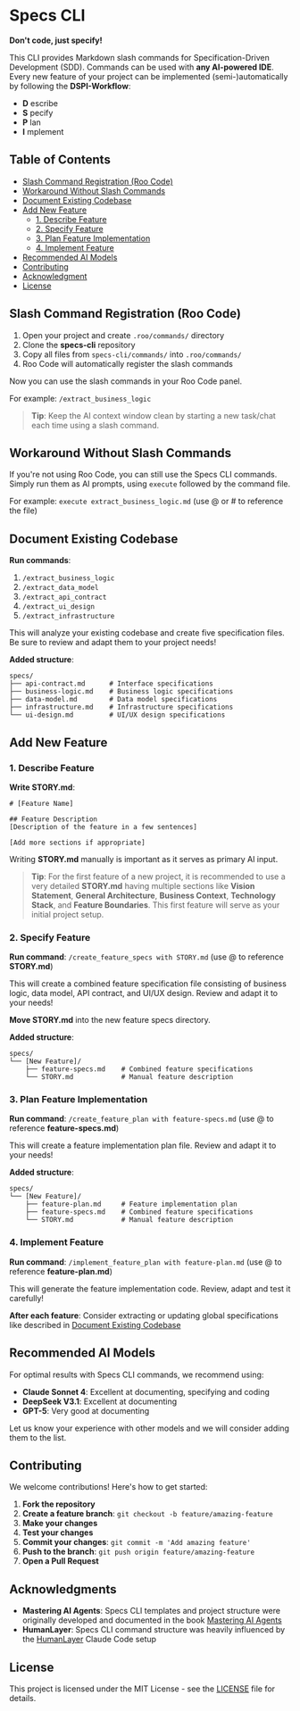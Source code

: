 # Specs CLI

**Don't code, just specify!**

This CLI provides Markdown slash commands for Specification-Driven Development (SDD). Commands can be used with **any AI-powered IDE**. Every new feature of your project can be implemented (semi-)automatically by following the **DSPI-Workflow**:

- **D** escribe
- **S** pecify
- **P** lan
- **I** mplement

## Table of Contents

- [Slash Command Registration (Roo Code)](#slash-command-registration-roo-code)
- [Workaround Without Slash Commands](#workaround-without-slash-commands)
- [Document Existing Codebase](#document-existing-codebase)
- [Add New Feature](#add-new-feature)
  - [1. Describe Feature](#1-describe-feature)
  - [2. Specify Feature](#2-specify-feature)
  - [3. Plan Feature Implementation](#3-plan-feature-implementation)
  - [4. Implement Feature](#4-implement-feature)
- [Recommended AI Models](#recommended-ai-models)
- [Contributing](#contributing)
- [Acknowledgment](#acknowledgment)
- [License](#license)

## Slash Command Registration (Roo Code)

1. Open your project and create `.roo/commands/` directory
2. Clone the **specs-cli** repository
3. Copy all files from `specs-cli/commands/` into `.roo/commands/`
4. Roo Code will automatically register the slash commands

Now you can use the slash commands in your Roo Code panel.

For example: `/extract_business_logic`

> **Tip**: Keep the AI context window clean by starting a new task/chat each time using a slash command.

## Workaround Without Slash Commands

If you're not using Roo Code, you can still use the Specs CLI commands. Simply run them as AI prompts, using `execute` followed by the command file.

For example: `execute extract_business_logic.md` (use @ or # to reference the file)

## Document Existing Codebase

**Run commands**:
1. `/extract_business_logic`
2. `/extract_data_model`
3. `/extract_api_contract`
4. `/extract_ui_design`
5. `/extract_infrastructure`

This will analyze your existing codebase and create five specification files. Be sure to review and adapt them to your project needs!

**Added structure**:
```
specs/
├── api-contract.md      # Interface specifications
├── business-logic.md    # Business logic specifications
├── data-model.md        # Data model specifications
├── infrastructure.md    # Infrastructure specifications
└── ui-design.md         # UI/UX design specifications
```

## Add New Feature

### 1. Describe Feature

**Write STORY.md**:
```
# [Feature Name]

## Feature Description
[Description of the feature in a few sentences]

[Add more sections if appropriate]
```

Writing **STORY.md** manually is important as it serves as primary AI input.

> **Tip**: For the first feature of a new project, it is recommended to use a very detailed **STORY.md** having multiple sections like **Vision Statement**, **General Architecture**, **Business Context**, **Technology Stack**, and **Feature Boundaries**. This first feature will serve as your initial project setup.

### 2. Specify Feature

**Run command**: `/create_feature_specs with STORY.md` (use @ to reference **STORY.md**)

This will create a combined feature specification file consisting of business logic, data model, API contract, and UI/UX design. Review and adapt it to your needs!

**Move STORY.md** into the new feature specs directory.

**Added structure**:
```
specs/
└── [New Feature]/
    ├── feature-specs.md    # Combined feature specifications
    └── STORY.md            # Manual feature description
```

### 3. Plan Feature Implementation

**Run command**: `/create_feature_plan with feature-specs.md` (use @ to reference **feature-specs.md**)

This will create a feature implementation plan file. Review and adapt it to your needs!

**Added structure**:
```
specs/
└── [New Feature]/
    ├── feature-plan.md     # Feature implementation plan
    ├── feature-specs.md    # Combined feature specifications
    └── STORY.md            # Manual feature description
```

### 4. Implement Feature

**Run command**: `/implement_feature_plan with feature-plan.md` (use @ to reference **feature-plan.md**)

This will generate the feature implementation code. Review, adapt and test it carefully!

**After each feature**: Consider extracting or updating global specifications like described in [Document Existing Codebase](#document-existing-codebase)

## Recommended AI Models

For optimal results with Specs CLI commands, we recommend using:
- **Claude Sonnet 4**: Excellent at documenting, specifying and coding
- **DeepSeek V3.1**: Excellent at documenting
- **GPT-5**: Very good at documenting

Let us know your experience with other models and we will consider adding them to the list.

## Contributing

We welcome contributions! Here's how to get started:

1. **Fork the repository**
2. **Create a feature branch**: `git checkout -b feature/amazing-feature`
3. **Make your changes**
4. **Test your changes**
5. **Commit your changes**: `git commit -m 'Add amazing feature'`
6. **Push to the branch**: `git push origin feature/amazing-feature`
7. **Open a Pull Request**

## Acknowledgments

- **Mastering AI Agents**: Specs CLI templates and project structure were originally developed and documented in the book [Mastering AI Agents](https://mastering-ai-agents.com)
- **HumanLayer**: Specs CLI command structure was heavily influenced by the [HumanLayer](https://www.humanlayer.dev) Claude Code setup

## License

This project is licensed under the MIT License - see the [LICENSE](LICENSE) file for details.
